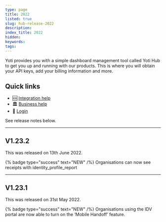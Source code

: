 ```yaml
---
type: page
title: 2022
listed: true
slug: hub-release-2022
description: 
index_title: 2022
hidden: 
keywords: 
tags: 
---
```


Yoti provides you with a simple dashboard management tool called Yoti Hub to get you up and running with our products. This is where you will obtain your API keys, add your billing information and more.

## Quick links

- 🆘  [Integration help](https://yoti.force.com/yotisupport/s/contactsupport)
- 🏛  [Business help](https://www.yoti.com/contact-us/)
- 🔗  [Login](https://hub.yoti.com/login)

See release notes below.

---

## V1.23.2

This was released on 13th June 2022.

{% badge type="success" text="NEW" /%} Organisations can now see receipts with identity_profile_report

---

## V1.23.1

This was released on 31st May 2022.

{% badge type="success" text="NEW" /%} Organisations using the IDV portal are now able to turn on the ‘Mobile Handoff’ feature.